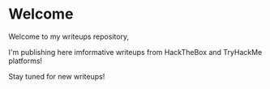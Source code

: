 # Welcome

Welcome to my writeups repository,

I'm publishing here imformative writeups from HackTheBox and TryHackMe platforms!

Stay tuned for new writeups!
